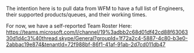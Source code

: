 The intention here is to pull data from WFM to have a full list of Engineers, their supported products/queues, and their working times.

For now, we have a self-reported Team Roster Here: https://teams.microsoft.com/l/channel/19%3adbb2c68d01df42cd88f6306330d1d4c3%40thread.skype/General?groupId=1f72a2c4-5887-4c80-b3e0-2abbac19e874&tenantId=72f988bf-86f1-41af-91ab-2d7cd011db47